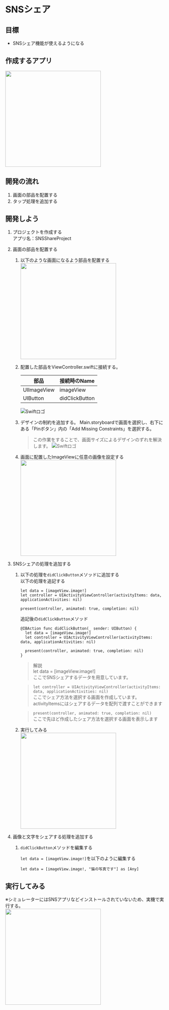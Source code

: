# SNSシェア  

## 目標
- SNSシェア機能が使えるようになる

## 作成するアプリ
<img src="./img/SNSShareProject02.gif" width="300px">

## 開発の流れ
1. 画面の部品を配置する
2. タップ処理を追加する

## 開発しよう
1. プロジェクトを作成する  
  アプリ名：SNSShareProject

2. 画面の部品を配置する
    1. 以下のような画面になるよう部品を配置する  
        <img src="./img/SNSShareUI.png" width="300px">
  
    2. 配置した部品をViewController.swiftに接続する。
    
        |部品|接続時のName|
        |---|---|
        |UIImageView|imageView|
        |UIButton|didClickButton|

        ![Swiftロゴ](./img/connect_sns.png)

    3. デザインの制約を追加する。
        Main.storyboardで画面を選択し、右下にある「Pinボタン」内の「Add Missing Constraints」を選択する。
        > この作業をすることで、画面サイズによるデザインのずれを解決します。
        ![Swiftロゴ](./img/add_containts.gif)

    4. 画面に配置したImageViewに任意の画像を設定する  
        <img src="./img/place_image.png" width="300px">

3. SNSシェアの処理を追加する

    1. 以下の処理を```didClickButton```メソッドに追加する  
    以下の処理を追記する

        ```
        let data = [imageView.image!]
        let controller = UIActivityViewController(activityItems: data, applicationActivities: nil)
          
        present(controller, animated: true, completion: nil)
        ```

        追記後の```didClickButton```メソッド

        ```
        @IBAction func didClickButton(_ sender: UIButton) {
          let data = [imageView.image!]
          let controller = UIActivityViewController(activityItems: data, applicationActivities: nil)
        
          present(controller, animated: true, completion: nil)
        }
        ```

        > 解説  
        > let data = [imageView.image!]  
        > ここでSNSシェアするデータを用意しています。  

        > ```let controller = UIActivityViewController(activityItems: data, applicationActivities: nil)```  
        > ここでシェア方法を選択する画面を作成しています。  
        > activityItemsにはシェアするデータを配列で渡すことができます

        > ```present(controller, animated: true, completion: nil)```  
        > ここで先ほど作成したシェア方法を選択する画面を表示します

    2. 実行してみる  
        <img src="./img/SNSShareProject01.gif" width="300px">

4. 画像と文字をシェアする処理を追加する

    1. ```didClickButton```メソッドを編集する  

        ```let data = [imageView.image!]```を以下のように編集する

        ```
        let data = [imageView.image!, "猫の写真です"] as [Any]
        ```

## 実行してみる  
※シミュレーターにはSNSアプリなどインストールされていないため、実機で実行する。  
<img src="./img/SNSShareProject02.gif" width="300px">
